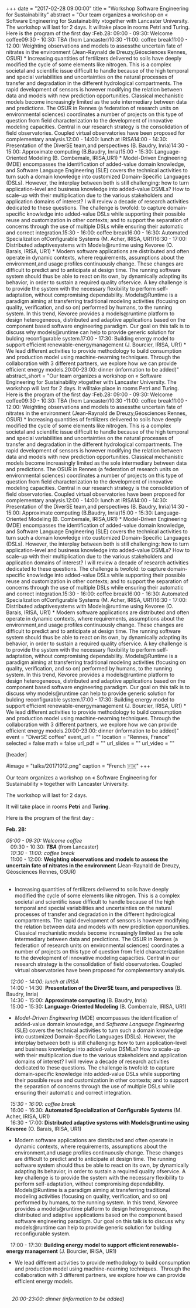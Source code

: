 +++
date = "2017-02-28 09:00:00"
title = "Workshop Software Engineering for Sustainability"
abstract = "Our team organizes a workshop on « Software Engineering for Sustainability »together with Lancaster University. The workshop will last for 2 days. It willtake place in rooms Petri and Turing. Here is the program of the first day :Feb.28: 09:00 - 09:30: Welcome coffee09:30 - 10:30: TBA (from Lancaster)10:30 -11:00: coffee break11:00 - 12:00: Weighting observations and models to assessthe uncertain fate of nitrates in the environment (Jean-Raynald de Dreuzy,Géosciences Rennes, OSUR) * Increasing quantities of fertilizers delivered to   soils have deeply modified the cycle of some elements like nitrogen. This is   a complex societal and scientific issue difficult to handle because of the   high temporal and special variabilities and uncertainties on the natural   processes of transfer and degradation in the different hydrological   compartments. The rapid development of sensors is however modifying the   relation between data and models with new prediction opportunities. Classical   mechanistic models become increasingly limited as the sole intermediary   between data and predictions. The OSUR in Rennes (a federation of research   units on environmental sciences) coordinates a number of projects on this   type of question from field characterization to the development of innovative   modeling capacities. Central in our research strategy is the consolidation of   field observatories. Coupled virtual observatories have been proposed for   complementary analysis.12:00 - 14:00: lunch at IRISA14:00 - 14:30: Presentation of the DiverSE team,and perspectives (B. Baudry, Inria)14:30 - 15:00: Approximate computing (B.Baudry, Inria)15:00 - 15:30: Language-Oriented Modeling (B. Combemale, IRISA,UR1) * Model-Driven Engineering (MDE) encompasses the identification of added-value   domain knowledge, and Software Language Engineering (SLE) covers the   technical activities to turn such a domain knowledge into customized   Domain-Specific Languages (DSLs). However, the interplay between both is   still challenging: how to turn application-level and business knowledge into   added-value DSMLs? How to scale-up with their multiplication due to the   various stakeholders and application domains of interest? I will review a   decade of research activities dedicated to these questions. The challenge is   twofold: to capture domain-specific knowledge into added-value DSLs while   supporting their possible reuse and customization in other contexts; and to   support the separation of concerns through the use of multiple DSLs while   ensuring their automatic and correct integration.15:30 - 16:00: coffee break16:00 - 16:30: Automated Specialization ofConfigurable Systems (M. Acher, IRISA, UR1)16:30 - 17:00: Distributed adaptivesystems with Models@runtime using Kevoree (O. Barais, IRISA, UR1) * Modern   software applications are distributed and often operate in dynamic contexts,   where requirements, assumptions about the environment,and usage profiles   continuously change. These changes are difficult to predict and to anticipate   at design time. The running software system should thus be able to react on   its own, by dynamically adapting its behavior, in order to sustain a required   quality ofservice. A key challenge is to provide the system with the   necessary flexibility to perform self-adaptation, without compromising   dependability. Models@Runtime is a paradigm aiming at transferring   traditional modeling activities (focusing on quality, verification, and so   on) performed by humans, to the running system. In this trend, Kevoree   provides a models@runtime platform to design heterogeneous, distributed and   adaptive applications based on the component based software engineering   paradigm. Our goal on this talk is to discuss why models@runtime can help to   provide generic solution for bulding reconfigurable system.17:00 - 17:30: Building energy model to support efficient renewable-energymanagement (J. Bourcier, IRISA, UR1) * We lead different activities to provide   methodology to build consumption and production model using machine-nearning   techniques. Through the collaboration with 3 different partners, we explore   how we can provide efficient energy models.20:00-23:00: dinner (information to be added)"
abstract_short = "Our team organizes a workshop on « Software Engineering for Sustainability »together with Lancaster University. The workshop will last for 2 days. It willtake place in rooms Petri and Turing. Here is the program of the first day :Feb.28: 09:00 - 09:30: Welcome coffee09:30 - 10:30: TBA (from Lancaster)10:30 -11:00: coffee break11:00 - 12:00: Weighting observations and models to assessthe uncertain fate of nitrates in the environment (Jean-Raynald de Dreuzy,Géosciences Rennes, OSUR) * Increasing quantities of fertilizers delivered to   soils have deeply modified the cycle of some elements like nitrogen. This is   a complex societal and scientific issue difficult to handle because of the   high temporal and special variabilities and uncertainties on the natural   processes of transfer and degradation in the different hydrological   compartments. The rapid development of sensors is however modifying the   relation between data and models with new prediction opportunities. Classical   mechanistic models become increasingly limited as the sole intermediary   between data and predictions. The OSUR in Rennes (a federation of research   units on environmental sciences) coordinates a number of projects on this   type of question from field characterization to the development of innovative   modeling capacities. Central in our research strategy is the consolidation of   field observatories. Coupled virtual observatories have been proposed for   complementary analysis.12:00 - 14:00: lunch at IRISA14:00 - 14:30: Presentation of the DiverSE team,and perspectives (B. Baudry, Inria)14:30 - 15:00: Approximate computing (B.Baudry, Inria)15:00 - 15:30: Language-Oriented Modeling (B. Combemale, IRISA,UR1) * Model-Driven Engineering (MDE) encompasses the identification of added-value   domain knowledge, and Software Language Engineering (SLE) covers the   technical activities to turn such a domain knowledge into customized   Domain-Specific Languages (DSLs). However, the interplay between both is   still challenging: how to turn application-level and business knowledge into   added-value DSMLs? How to scale-up with their multiplication due to the   various stakeholders and application domains of interest? I will review a   decade of research activities dedicated to these questions. The challenge is   twofold: to capture domain-specific knowledge into added-value DSLs while   supporting their possible reuse and customization in other contexts; and to   support the separation of concerns through the use of multiple DSLs while   ensuring their automatic and correct integration.15:30 - 16:00: coffee break16:00 - 16:30: Automated Specialization ofConfigurable Systems (M. Acher, IRISA, UR1)16:30 - 17:00: Distributed adaptivesystems with Models@runtime using Kevoree (O. Barais, IRISA, UR1) * Modern   software applications are distributed and often operate in dynamic contexts,   where requirements, assumptions about the environment,and usage profiles   continuously change. These changes are difficult to predict and to anticipate   at design time. The running software system should thus be able to react on   its own, by dynamically adapting its behavior, in order to sustain a required   quality ofservice. A key challenge is to provide the system with the   necessary flexibility to perform self-adaptation, without compromising   dependability. Models@Runtime is a paradigm aiming at transferring   traditional modeling activities (focusing on quality, verification, and so   on) performed by humans, to the running system. In this trend, Kevoree   provides a models@runtime platform to design heterogeneous, distributed and   adaptive applications based on the component based software engineering   paradigm. Our goal on this talk is to discuss why models@runtime can help to   provide generic solution for bulding reconfigurable system.17:00 - 17:30: Building energy model to support efficient renewable-energymanagement (J. Bourcier, IRISA, UR1) * We lead different activities to provide   methodology to build consumption and production model using machine-nearning   techniques. Through the collaboration with 3 different partners, we explore   how we can provide efficient energy models.20:00-23:00: dinner (information to be added)"
event = "DiverSE coffee"
event_url = ""
location = "Rennes, France"
selected = false
math = false
url_pdf = ""
url_slides = ""
url_video = ""


[header]

#image = "talks/20171012.png"
caption = "French :fr:"
+++


Our team organizes a workshop on « Software Engineering for Sustainability » together with Lancaster University.

The workshop will last for 2 days.

It will take place in rooms <strong>Petri</strong> and <strong>Turing</strong>.

Here is the program of the first day :

<span class="b"><strong>Feb. 28</strong><b>:</b></span>
<div id="magicdomid6" class=""><span class="i"><i> 09:00 - 09:30: Welcome coffee</i></span></div>
<div id="magicdomid7" class=""><span class="">   09:30 - 10:30: </span><span class="b i"><b><i>TBA</i></b></span><span class=""> (from Lancaster)</span></div>
<div id="magicdomid8" class=""><span class="i"><i>   10:30 - 11:00: coffee break</i></span></div>
<div id="magicdomid9" class=""><span class="">   11:00 - 12:00: </span><span class="b"><b>Weighting observations and models to assess the uncertain fate of nitrates in the environment</b></span><span class=""> (Jean-Raynald de Dreuzy, Géosciences Rennes, OSUR)</span></div>
<div id="magicdomid10" class=""><span class="">   </span></div>
<div id="magicdomid11" class="">
<ul class="list-indent2">
 	<li><span class="">Increasing quantities of fertilizers delivered to soils have deeply modified the cycle of some elements like nitrogen. This is a complex societal and scientific issue difficult to handle because of the high temporal and special variabilities and uncertainties on the natural processes of transfer and degradation in the different hydrological compartments. The rapid development of sensors is however modifying the relation between data and models with new prediction opportunities. Classical mechanistic models become increasingly limited as the sole intermediary between data and predictions. The OSUR in Rennes (a federation of research units on environmental sciences) coordinates a number of projects on this type of question from field characterization to the development of innovative modeling capacities. Central in our research strategy is the consolidation of field observatories. Coupled virtual observatories have been proposed for complementary analysis.</span></li>
</ul>
</div>
<div id="magicdomid12" class=""></div>
<div id="magicdomid13" class=""><span class="i"><i>   12:00 - 14:00: lunch at IRISA</i></span></div>
<div id="magicdomid14" class=""></div>
<div id="magicdomid15" class=""><span class="">   14:00 - 14:30: </span><span class="b"><b>Presentation of the DiverSE team, and perspectives</b></span><span class=""> (B. Baudry, Inria)</span></div>
<div id="magicdomid16" class=""><span class="">   14:30 - 15:00: </span><span class="b"><b>Approximate computing</b></span><span class=""> (B. Baudry, Inria)</span></div>
<div id="magicdomid17" class=""><span class="">   15:00 - 15:30: </span><span class="b"><b>Language-Oriented Modeling</b></span><span class=""> (B. Combemale, IRISA, UR1)</span></div>
<div id="magicdomid18" class=""></div>
<div id="magicdomid19" class="">
<ul class="list-indent2">
 	<li><span class="i"><i>Model-Driven Engineering</i></span><span class=""> (MDE) encompasses the identification of added-value domain knowledge, and </span><span class="i"><i>Software Language Engineering</i></span><span class=""> (SLE) covers the technical activities to turn such a domain knowledge into customized Domain-Specific Languages (DSLs). However, the interplay between both is still challenging: how to turn application-level and business knowledge into added-value DSMLs? How to scale-up with their multiplication due to the various stakeholders and application domains of interest? I will review a decade of research activities dedicated to these questions. The challenge is twofold: to capture domain-specific knowledge into added-value DSLs while supporting their possible reuse and customization in other contexts; and to support the separation of concerns through the use of multiple DSLs while ensuring their automatic and correct integration.</span></li>
</ul>
</div>
<div id="magicdomid20" class=""></div>
<div id="magicdomid21" class=""><span class="i"><i>   15:30 - 16:00: coffee break</i></span></div>
<div id="magicdomid22" class=""><span class="">   16:00 - 16:30: </span><span class="b"><b>Automated Specialization of Configurable Systems</b></span><span class=""> (M. Acher, IRISA, UR1)</span></div>
<div id="magicdomid23" class=""><span class="">   16:30 - 17:00: </span><span class="b"><b>Distributed adaptive systems with Models@runtime using Kevoree</b></span><span class=""> (O. Barais, IRISA, UR1)</span></div>
<div id="magicdomid24" class=""></div>
<div id="magicdomid25" class="">
<ul class="list-indent2">
 	<li><span class="">Modern software applications are distributed and often operate in dynamic contexts, where requirements, assumptions about the environment,and usage profiles continuously change. These changes are difficult to predict and to anticipate at design time. The running software system should thus be able to react on its own, by dynamically adapting its behavior, in order to sustain a required quality ofservice. A key challenge is to provide the system with the necessary flexibility to perform self-adaptation, without compromising dependability. Models@Runtime is a paradigm aiming at transferring traditional modeling activities (focusing on quality, verification, and so on) performed by humans, to the running system. In this trend, Kevoree provides a models@runtime platform to design heterogeneous, distributed and adaptive applications based on the component based software engineering paradigm. Our goal on this talk is to discuss why models@runtime can help to provide generic solution for bulding reconfigurable system.  </span></li>
</ul>
</div>
<div id="magicdomid26" class=""></div>
<div id="magicdomid27" class=""><span class="">   17:00 - 17:30: </span><span class="b"><b>Building energy model to support efficient renewable-energy management</b></span><span class=""> (J. Bourcier, IRISA, UR1)</span></div>
<div id="magicdomid28" class=""></div>
<div id="magicdomid29" class="">
<ul class="list-indent2">
 	<li><span class="">We lead different activities to provide methodology to build consumption and production model using machine-nearning techniques.  Through the collaboration with 3 different partners, we explore how we can provide efficient energy models.</span></li>
</ul>
</div>
<div id="magicdomid30" class=""><span class="">        </span></div>
<div id="magicdomid31" class=""><span class="i"><i>    20:00-23:00: dinner (information to be added)</i></span></div>
